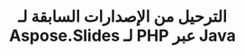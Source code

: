 ---
title: الترحيل من الإصدارات السابقة لـ Aspose.Slides لـ PHP عبر Java
type: docs
weight: 320
url: /php-java/migration-from-earlier-versions-of-aspose-slides-for-java/
---